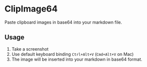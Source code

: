 # ClipImage64

Paste clipboard images in base64 into your markdown file.

## Usage

1. Take a screenshot
2. Use default keyboard binding `Ctrl+Alt+V` (`Cmd+Alt+V` on Mac)
3. The image will be inserted into your markdown in base64 format.

<!-- ![clipImage64](./assets/clipImage64.gif) -->
